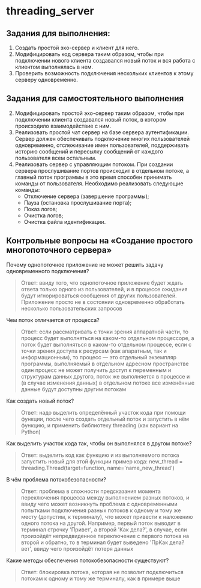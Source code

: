 # threading_server

## Задания для выполнения:
1. Создать простой эхо-сервер и клиент для него.
2. Модифицировать код сервера таким образом, чтобы при подключении нового клиента создавался новый поток и вся работа с клиентом выполнялась в нем.
3. Проверить возможность подключения нескольких клиентов к этому серверу одновременно.

## Задания для самостоятельного выполнения
2. Модифицировать простой эхо-сервер таким образом, чтобы при подключении клиента создавался новый поток, в котором происходило взаимодействие с ним.
3. Реализовать простой чат сервер на базе сервера аутентификации. Сервер должен обеспечивать подключение многих пользователей одновременно, отслеживание имен пользователей, поддерживать историю сообщений и пересылку сообщений от каждого пользователя всем остальным.
4. Реализовать сервер с управляющим потоком. При создании сервера прослушивание портов происходит в отдельном потоке, а главный поток программы в это время способен принимать команды от пользователя. Необходимо реализовать следующие команды:
    * Отключение сервера (завершение программы);
    * Пауза (остановка прослушивание порта);
    * Показ логов;
    * Очистка логов;
    * Очистка файла идентификации.
  
## Контрольные вопросы на «Создание простого многопоточного сервера»

Почему однопоточное приложение не может решить задачу одновременного подключения?
> Ответ: ввиду того, что однопоточное приложение будет ждать ответа только одного из пользователей, и в процессе ожидания будут игнорироваться сообщения от других пользователей. Приложение просто не в состоянии одновременно обработать несколько пользовательских запросов

Чем поток отличается от процесса?
> Ответ: если рассматривать с точки зрения аппаратной части, то процесс будет выполняться на каком-то отдельном процессоре, а поток будет выполняться в каком-то отдельном процессе, если с точки зрения доступа к ресурсам (как апаратным, так и информационным), то процесс — это отдельный экземпляр программы, выполняемый в отдельном адресном пространстве один процесс не может получить доступ к переменным и структурам данных другого, поток же выполняется в процессе и (в случае изменения данных) в отдельном потоке все изменённые данные будут доступны другим потокам

Как создать новый поток?
> Ответ: надо выделить определённый участок кода при помощи функции, после чего создать отдельный поток и запустить в нём функцию, и применить библиотеку threading (как вариант на Python)

Как выделить участок кода так, чтобы он выполнялся в другом потоке?
> Ответ: выделить код как функцию и из выполняемого потока запустить новый для этой функции пример кода: new_thread = threading.Thread(target=function, name='name_new_thread')

В чём проблема потокобезопасности?
> Ответ: проблема в сложности предсказания момента переключения процесса между выполнением разных потоков, и ввиду чего может возникнуть проблема с одновременными попытками подключения разных потоков к одному и тому же месту (допустим, к терминалу), что может привести к наложению одного потока на другой. Например, первый поток выводит в терминал строчку 'Привет', а второй 'Как дела?', в случае, если произойдёт непредвиденное переключение с первого потока на второй и обратно, то в терминал будет выведено 'ПрКак дела?вет', ввиду чего произойдёт потеря данных

Какие методы обеспечения потокобезопасности существуют?
> Ответ: блокировка потока, которая не позволит подключиться потокам к одному и тому же терминалу, как в примере выше
